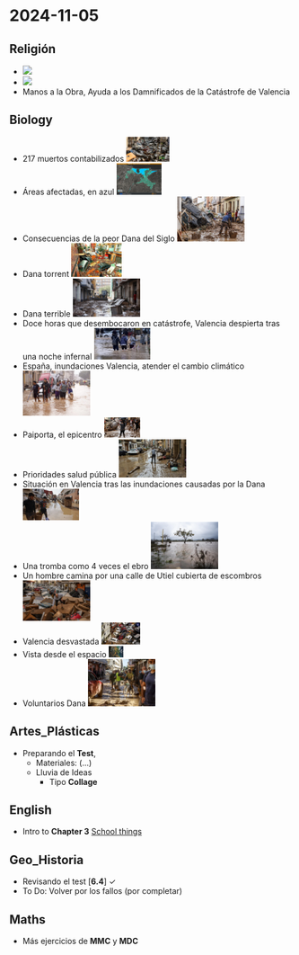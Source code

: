 # 2024-11-05 <!-- markmap: foldAll -->

## Religión
- [![](https://img.youtube.com/vi/uF9eSvf91kk/0.jpg)](https://youtu.be/uF9eSvf91kk?si=e5fdJ5Sp9jvCSCgl)
- [![](https://img.youtube.com/vi/g4VkHXuMXc8/0.jpg)](https://youtu.be/g4VkHXuMXc8?si=0NW2Djz1Uv8inlCH)
- Manos a la Obra, Ayuda a los Damnificados de la Catástrofe de Valencia
## Biology
- 217 muertos contabilizados <img src="205_muertos_so_far.png" width= "77" height= "44">
- Áreas afectadas, en azul <img src="areas_afectadas_en_azul.png" width= "80" height= "56">
- Consecuencias de la peor Dana del Siglo  <img src="consecuencias_peor_dana_del_siglo.jpg.png" width= "120" height= "80">
- Dana torrent <img src="danatorrent-900x600.jpg.png" width= "90" height= "60">
- Dana terrible  <img src="dana_V.jpg.png" width= "120" height= "68">
- Doce horas que desembocaron en catástrofe, Valencia despierta tras una noche infernal <img src="doce-horas-que-desembocaron-en-catastrofe-valencia-se-despierta-tras-una-noche-infernal.png" width= "100" height= "56">
- España, inundaciones Valencia, atender el cambio climático <img src="espana-inundaciones-valencia-cambio-climatico.png" width= "120" height= "80">
- Paiporta, el epicentro <img src="paiporta_el_epicentro.png" width= "64" height= "36">
- Prioridades salud pública  <img src="prioridades_salud_publica.jpg.png" width= "120" height= "68">
- Situación en Valencia tras las inundaciones causadas por la Dana <img src="situacion-en-valencia-tras-las-inundaciones-causadas-por-la-dana.png" width= "100" height= "56">
- Una tromba como 4 veces el ebro <img src="una_tromba_como_4_veces_el_ebro.png" width= "120" height= "84" alt="Una tromba como 4 veces el Ebro">
- Un hombre camina por una calle de Utiel cubierta de escombros <img src="un-hombre-camina-por-una-calle-de-utiel-cubierta-de-escombros-despues-de-que-las-inundaciones-repentinas-provocadas-por-el-paso-de-una-dana.png" width= "120" height= "72">
- Valencia desvastada  <img src="valencia_desvastada.jpg.png" width= "69" height= "39">
- Vista desde el espacio  <img src="vista_desde_el_espacio.jpg.png" width= "26" height= "20">
- Voluntarios Dana <img src="voluntarios-dana.png" width= "120" height= "84">
## Artes_Plásticas
- Preparando el **Test**,
  - Materiales: (...) 
  - Lluvia de Ideas
    - Tipo **Collage**
## English
- Intro to **Chapter 3** [School things](https://www.bbc.co.uk/learningenglish/english/course/emw/unit-1/session-1) 
## Geo_Historia
- Revisando el test [**6.4**] ✓
- To Do: Volver por los fallos (por completar)
## Maths
- Más ejercicios de **MMC** y **MDC**

